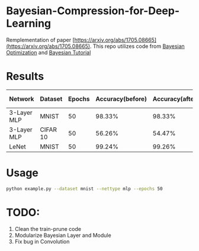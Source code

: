 # Bayesian-Compression-for-Deep-Learning
Remplementation of paper [https://arxiv.org/abs/1705.08665](https://arxiv.org/abs/1705.08665). This repo utilizes code from [Bayesian Optimization](https://github.com/fmfn/BayesianOptimization) and [Bayesian Tutorial](https://github.com/KarenUllrich/Tutorial_BayesianCompressionForDL)

# Results

Network | Dataset | Epochs | Accuracy(before) | Accuracy(after) | Compression Rate | 
--- | --- | --- | --- | --- | ---
3-Layer MLP | MNIST | 50 |  98.33% | 98.33% | 1.3
3-Layer MLP | CIFAR 10 | 50 | 56.26% | 54.47% | 3.5
LeNet | MNIST | 50 | 99.24% | 99.26% | 1.4

# Usage
```bash
python example.py --dataset mnist --nettype mlp --epochs 50
```

# TODO:
1. Clean the train-prune code
2. Modularize Bayesian Layer and Module
3. Fix bug in Convolution
